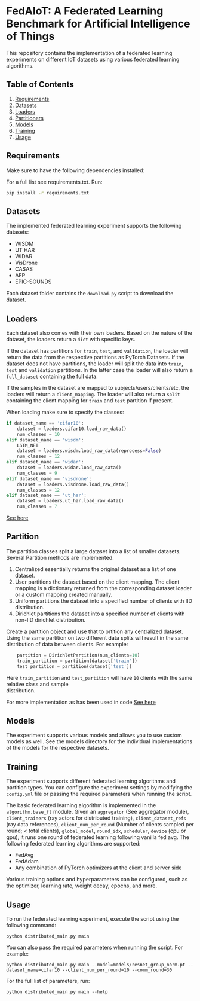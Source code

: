 # FedAIoT: A Federated Learning Benchmark for Artificial Intelligence of Things

This repository contains the implementation of a federated learning experiments on different IoT datasets using various 
federated learning algorithms.

## Table of Contents
1. [Requirements](#requirements)
2. [Datasets](#datasets)
3. [Loaders](#loaders)
4. [Partitioners](#partition)
5. [Models](#models)
6. [Training](#training)
7. [Usage](#usage)

## Requirements

Make sure to have the following dependencies installed:

For a full list see requirements.txt. Run:
```bash
pip install -r requirements.txt
```
## Datasets

The implemented federated learning experiment supports the following datasets:

- WISDM
- UT HAR
- WIDAR
- VisDrone
- CASAS
- AEP
- EPIC-SOUNDS

Each dataset folder contains the `download.py` script to download the dataset.

## Loaders
Each dataset also comes with their own loaders. Based on the nature of the dataset, the loaders return a `dict` with 
specific keys. 

If the dataset has partitions for `train`, `test`, and `validation`, the loader will return the data from the respective 
partitions as PyTorch Datasets. If the dataset does not have partitions, the loader will split the data into `train`, 
`test` and `validation` partitions. In the latter case the loader will also return a `full_dataset` containing the full 
data.

If the samples in the dataset are mapped to subjects/users/clients/etc, the loaders will return a `client_mapping`. 
The loader will also return a `split` containing the client mapping for `train` and `test` partition if present.

When loading make sure to specify the classes:

```python
if dataset_name == 'cifar10':
    dataset = loaders.cifar10.load_raw_data()
    num_classes = 10
elif dataset_name == 'wisdm':
    LSTM_NET
    dataset = loaders.wisdm.load_raw_data(reprocess=False)
    num_classes = 12
elif dataset_name == 'widar':
    dataset = loaders.widar.load_raw_data()
    num_classes = 9
elif dataset_name == 'visdrone':
    dataset = loaders.visdrone.load_raw_data()
    num_classes = 12
elif dataset_name == 'ut_har':
    dataset = loaders.ut_har.load_raw_data()
    num_classes = 7
```
[See here](https://github.com/AIoT-MLSys-Lab/FedAIoT/blob/61d8147d56f7ef4ea04d43a708f4de523f9e36bc/distributed_main.py#L111-L126)

## Partition
The partition classes split a large dataset into a list of smaller datasets. Several Partition methods are implemented. 
1. Centralized essentially returns the original dataset as a list of one dataset.
2. User partitions the dataset based on the client mapping. The client mapping is a dictionary returned from the 
   corresponding dataset loader or a custom mapping created manually.
3. Uniform partitions the dataset into a specified number of clients with IID distribution.
4. Dirichlet partitions the dataset into a specified number of clients with non-IID dirichlet distribution.

Create a partition object and use that to prtition any centralized dataset. Using the same partition on two 
different data splits will result in the same distribution of data between clients. For example:
```python
    partition = DirichletPartition(num_clients=10)
    train_partition = partition(dataset['train'])
    test_partition = partition(dataset['test'])
```
Here `train_partition` and `test_partition` will have `10` clients with the same relative class and sample  
distribution.

For more implementation as has been used in code [See here](https://github.com/AIoT-MLSys-Lab/FedAIoT/blob/61d8147d56f7ef4ea04d43a708f4de523f9e36bc/distributed_main.py#L129-L145)


## Models

The experiment supports various models and allows you to use custom models as well. See the models directory for the 
individual implementations of the models for the respective datasets.

## Training

The experiment supports different federated learning algorithms and partition types. You can configure the experiment settings by modifying the `config.yml` file or passing the required parameters when running the script.

The basic federated learning algorithm is implemented in the `algorithm.base_fl` module. Given an `aggregator` (See 
aggregator module), `client_trainers` (ray actors for distributed training), `client_dataset_refs` (ray data 
references), `client_num_per_round` (Number of clients sampled per round; < total clients), `global_model`, `round_idx`, 
`scheduler`, `device` (cpu or gpu), it runs one round of federated learning following vanilla fed avg.
The following federated learning algorithms are supported:

- FedAvg
- FedAdam
- Any combination of PyTorch optimizers at the client and server side


Various training options and hyperparameters can be configured, such as the optimizer, learning rate, weight decay, epochs, and more.

## Usage

To run the federated learning experiment, execute the script using the following command:

```
python distributed_main.py main
```

You can also pass the required parameters when running the script. For example:

```
python distributed_main.py main --model=models/resnet_group_norm.pt --dataset_name=cifar10 --client_num_per_round=10 --comm_round=30
```
For the full list of parameters, run:
```
python distributed_main.py main --help
```

